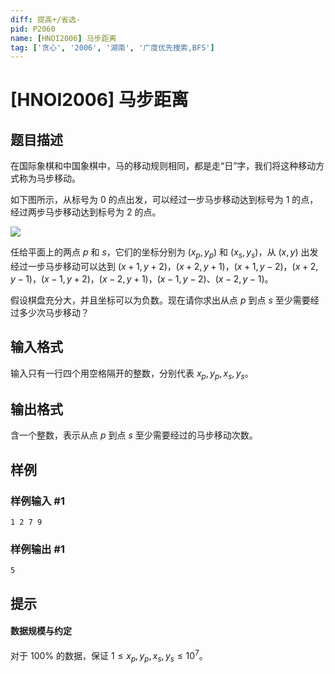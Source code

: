 ```yaml
---
diff: 提高+/省选-
pid: P2060
name: [HNOI2006] 马步距离
tag: ['贪心', '2006', '湖南', '广度优先搜索,BFS']
---
```

# [HNOI2006] 马步距离
## 题目描述

在国际象棋和中国象棋中，马的移动规则相同，都是走“日”字，我们将这种移动方式称为马步移动。

如下图所示，从标号为 $0$ 的点出发，可以经过一步马步移动达到标号为 $1$ 的点，经过两步马步移动达到标号为 $2$ 的点。

![](https://cdn.luogu.com.cn/upload/pic/15477.png)

任给平面上的两点 $p$ 和 $s$，它们的坐标分别为 $(x_p,y_p)$ 和 $(x_s,y_s)$，从 $(x,y)$ 出发经过一步马步移动可以达到 $(x+1,y+2)$，$(x+2,y+1)$，$(x+1,y-2)$，$(x+2,y-1)$，$(x-1,y+2)$，$(x-2,y+1)$，$(x-1,y-2)$、$(x-2,y-1)$。

假设棋盘充分大，并且坐标可以为负数。现在请你求出从点 $p$ 到点 $s$ 至少需要经过多少次马步移动？
## 输入格式

输入只有一行四个用空格隔开的整数，分别代表 $x_p,y_p,x_s,y_s$。
## 输出格式

含一个整数，表示从点 $p$ 到点 $s$ 至少需要经过的马步移动次数。
## 样例

### 样例输入 #1
```
1 2 7 9
```
### 样例输出 #1
```
5
```
## 提示

#### 数据规模与约定
对于 $100\%$ 的数据，保证 $1 \leq x_p,y_p,x_s,y_s \leq 10^7$。
